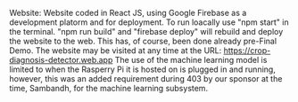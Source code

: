 

Website: Website coded in React JS, using Google Firebase as a development platorm and for deployment. To run loacally use "npm start" in the terminal. "npm run build" and "firebase deploy" 
will rebuild and deploy the website to the web. This has, of course, been done already pre-Final Demo. The website may be visited at any time at the URL: https://crop-diagnosis-detector.web.app 
The use of the machine learning model is limited to when the Rasperry Pi it is hosted on is plugged in and running, however, this was an added requirement during 403 by our sponsor at the time, Sambandh, 
for the machine learning subsystem. 
